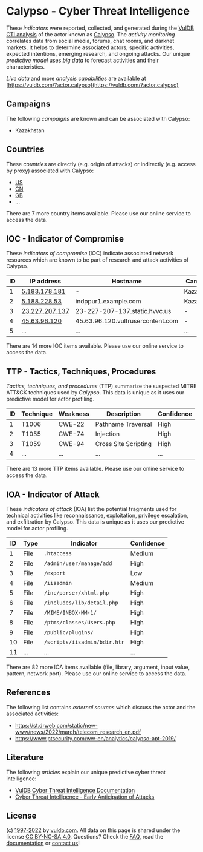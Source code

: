 # Calypso - Cyber Threat Intelligence

These _indicators_ were reported, collected, and generated during the [VulDB CTI analysis](https://vuldb.com/?kb.cti) of the actor known as [Calypso](https://vuldb.com/?actor.calypso). The _activity monitoring_ correlates data from social media, forums, chat rooms, and darknet markets. It helps to determine associated actors, specific activities, expected intentions, emerging research, and ongoing attacks. Our unique _predictive model_ uses _big data_ to forecast activities and their characteristics.

_Live data_ and more _analysis capabilities_ are available at [https://vuldb.com/?actor.calypso](https://vuldb.com/?actor.calypso)

## Campaigns

The following _campaigns_ are known and can be associated with Calypso:

* Kazakhstan

## Countries

These _countries_ are directly (e.g. origin of attacks) or indirectly (e.g. access by proxy) associated with Calypso:

* [US](https://vuldb.com/?country.us)
* [CN](https://vuldb.com/?country.cn)
* [GB](https://vuldb.com/?country.gb)
* ...

There are 7 more country items available. Please use our online service to access the data.

## IOC - Indicator of Compromise

These _indicators of compromise_ (IOC) indicate associated network resources which are known to be part of research and attack activities of Calypso.

ID | IP address | Hostname | Campaign | Confidence
-- | ---------- | -------- | -------- | ----------
1 | [5.183.178.181](https://vuldb.com/?ip.5.183.178.181) | - | Kazakhstan | High
2 | [5.188.228.53](https://vuldb.com/?ip.5.188.228.53) | indppur1.example.com | Kazakhstan | High
3 | [23.227.207.137](https://vuldb.com/?ip.23.227.207.137) | 23-227-207-137.static.hvvc.us | - | High
4 | [45.63.96.120](https://vuldb.com/?ip.45.63.96.120) | 45.63.96.120.vultrusercontent.com | - | High
5 | ... | ... | ... | ...

There are 14 more IOC items available. Please use our online service to access the data.

## TTP - Tactics, Techniques, Procedures

_Tactics, techniques, and procedures_ (TTP) summarize the suspected MITRE ATT&CK techniques used by _Calypso_. This data is unique as it uses our predictive model for actor profiling.

ID | Technique | Weakness | Description | Confidence
-- | --------- | -------- | ----------- | ----------
1 | T1006 | CWE-22 | Pathname Traversal | High
2 | T1055 | CWE-74 | Injection | High
3 | T1059 | CWE-94 | Cross Site Scripting | High
4 | ... | ... | ... | ...

There are 13 more TTP items available. Please use our online service to access the data.

## IOA - Indicator of Attack

These _indicators of attack_ (IOA) list the potential fragments used for technical activities like reconnaissance, exploitation, privilege escalation, and exfiltration by Calypso. This data is unique as it uses our predictive model for actor profiling.

ID | Type | Indicator | Confidence
-- | ---- | --------- | ----------
1 | File | `.htaccess` | Medium
2 | File | `/admin/user/manage/add` | High
3 | File | `/export` | Low
4 | File | `/iisadmin` | Medium
5 | File | `/inc/parser/xhtml.php` | High
6 | File | `/includes/lib/detail.php` | High
7 | File | `/MIME/INBOX-MM-1/` | High
8 | File | `/ptms/classes/Users.php` | High
9 | File | `/public/plugins/` | High
10 | File | `/scripts/iisadmin/bdir.htr` | High
11 | ... | ... | ...

There are 82 more IOA items available (file, library, argument, input value, pattern, network port). Please use our online service to access the data.

## References

The following list contains _external sources_ which discuss the actor and the associated activities:

* https://st.drweb.com/static/new-www/news/2022/march/telecom_research_en.pdf
* https://www.ptsecurity.com/ww-en/analytics/calypso-apt-2019/

## Literature

The following _articles_ explain our unique predictive cyber threat intelligence:

* [VulDB Cyber Threat Intelligence Documentation](https://vuldb.com/?kb.cti)
* [Cyber Threat Intelligence - Early Anticipation of Attacks](https://www.scip.ch/en/?labs.20201022)

## License

(c) [1997-2022](https://vuldb.com/?kb.changelog) by [vuldb.com](https://vuldb.com/?kb.about). All data on this page is shared under the license [CC BY-NC-SA 4.0](https://creativecommons.org/licenses/by-nc-sa/4.0/). Questions? Check the [FAQ](https://vuldb.com/?kb.faq), read the [documentation](https://vuldb.com/?kb) or [contact us](https://vuldb.com/?contact)!

